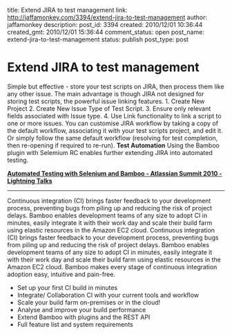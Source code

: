 title: Extend JIRA to test management
link: http://jaffamonkey.com/3394/extend-jira-to-test-management
author: jaffamonkey
description: 
post_id: 3394
created: 2010/12/01 10:36:44
created_gmt: 2010/12/01 15:36:44
comment_status: open
post_name: extend-jira-to-test-management
status: publish
post_type: post

# Extend JIRA to test management

Simple but effective - store your test scripts on JIRA, then process them like any other issue. The main advantage is though JIRA not designed for storing test scripts, the powerful issue linking features. 1\. Create New Project 2\. Create New Issue Type of Test Script. 3\. Ensure only relevant fields associated with Issue type. 4\. Use Link functionality to link a script to one or more issues. You can customise JIRA workflow by taking a copy of the default workflow, associating it with your test scripts project, and edit it. Or simply follow the same default workflow (resolving for test completion, then re-opening if required to re-run).  **Test Automation** Using the Bamboo plugin with Selemium RC enables further extending JIRA into automated testing. 

**[Automated Testing with Selenium and Bamboo - Atlassian Summit 2010 - Lightning Talks](http://www.slideshare.net/GoAtlassian/ltds1-cory-von-wallenstein-selenium-bamboo)**

****

Continuous integration (CI) brings faster feedback to your development process, preventing bugs from piling up and reducing the risk of project delays. Bamboo enables development teams of any size to adopt CI in minutes, easily integrate it with their work day and scale their build farm using elastic resources in the Amazon EC2 cloud. Continuous integration (CI) brings faster feedback to your development process, preventing bugs from piling up and reducing the risk of project delays. Bamboo enables development teams of any size to adopt CI in minutes, easily integrate it with their work day and scale their build farm using elastic resources in the Amazon EC2 cloud. Bamboo makes every stage of continuous integration adoption easy, intuitive and pain-free. 

  * Set up your first CI build in minutes
  * Integrate/ Collaboration CI with your current tools and workflow
  * Scale your build farm on-premises or in the cloud!
  * Analyse and improve your build performance
  * Extend Bamboo with plugins and the REST API
  * Full feature list and system requirements